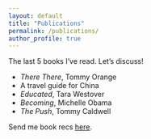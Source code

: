 ```yaml
---
layout: default
title: "Publications"
permalink: /publications/
author_profile: true
---
```

The last 5 books I’ve read. Let’s discuss! 

* _There There_, Tommy Orange
* A travel guide for China
* _Educated_, Tara Westover
* _Becoming_, Michelle Obama
* _The Push_, Tommy Caldwell

Send me book recs [here](catherinaxu5@gmail.com).
